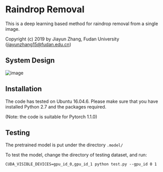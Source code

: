 # Raindrop Removal

This is a deep learning based method for raindrop removal from a single image.

Copyright (c) 2019 by Jiayun Zhang, Fudan University (jiayunzhang15@fudan.edu.cn)

## System Design
![image](system.png)

## Installation

The code has tested on Ubuntu 16.04.6. Please make sure that you have installed Python 2.7 and the packages required.

(Note: the code is suitable for Pytorch 1.1.0)

## Testing

The pretrained model is put under the directory `.model/`

To test the model, change the directory of testing dataset, and run:

```
CUDA_VISIBLE_DEVICES=gpu_id_0,gpu_id_1 python test.py --gpu_id 0 1
```
